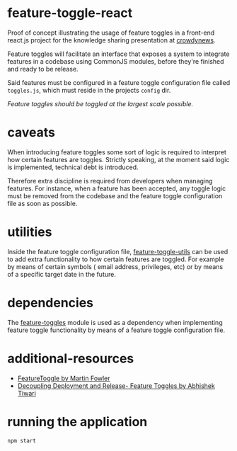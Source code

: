 # feature-toggle-react
Proof of concept illustrating the usage of feature toggles in a front-end react.js project for
the knowledge sharing presentation at [crowdynews](http://www.crowdynews.com/).

Feature toggles will facilitate an interface that exposes a system to integrate features in a
codebase using CommonJS modules, before they're finished and ready to be release.

Said features must be configured in a feature toggle configuration file called `toggles.js`, which
must reside in the projects `config` dir.

*Feature toggles should be toggled at the largest scale possible.*

# caveats
When introducing feature toggles some sort of logic is required to interpret how certain features
are toggles. Strictly speaking, at the moment said logic is implemented, technical debt is
introduced.

Therefore extra discipline is required from developers when managing features. For instance, when
a feature has been accepted, any toggle logic must be removed from the codebase and the feature
toggle configuration file as soon as possible.

# utilities
Inside the feature toggle configuration file, [feature-toggle-utils]() can be used to add extra
functionality to how certain features are toggled. For example by means of certain symbols ( email
 address, privileges, etc) or by means of a specific target date in the future.

# dependencies
The [feature-toggles](https://github.com/alexlawrence/feature-toggles) module is used as a
dependency when implementing feature toggle functionality by means of a feature toggle configuration
file.

# additional-resources
- [FeatureToggle by Martin Fowler](http://martinfowler.com/bliki/FeatureToggle.html)
- [Decoupling Deployment and Release- Feature Toggles by Abhishek Tiwari](http://abhishek-tiwari.com/post/decoupling-deployment-and-release-feature-toggles)

# running the application
```
npm start
```
